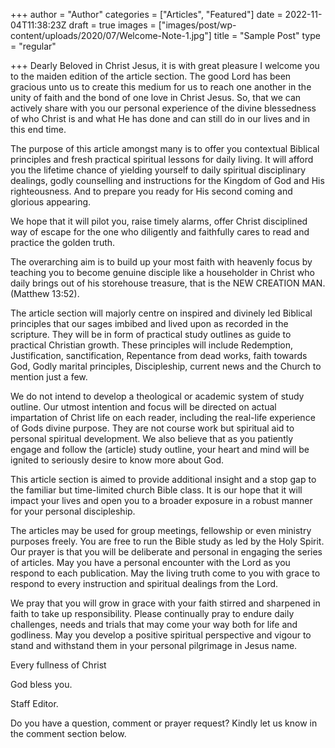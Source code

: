 +++
author = "Author"
categories = ["Articles", "Featured"]
date = 2022-11-04T11:38:23Z
draft = true
images = ["images/post/wp-content/uploads/2020/07/Welcome-Note-1.jpg"]
title = "Sample Post"
type = "regular"

+++
Dearly Beloved in Christ Jesus, it is with great pleasure I welcome you to the maiden edition of the article section. The good Lord has been gracious unto us to create this medium for us to reach one another in the unity of faith and the bond of one love in Christ Jesus. So, that we can actively share with you our personal experience of the divine blessedness of who Christ is and what He has done and can still do in our lives and in this end time.

The purpose of this article amongst many is to offer you contextual Biblical principles and fresh practical spiritual lessons for daily living. It will afford you the lifetime chance of yielding yourself to daily spiritual disciplinary dealings, godly counselling and instructions for the Kingdom of God and His righteousness. And to prepare you ready for His second coming and glorious appearing.

We hope that it will pilot you, raise timely alarms, offer Christ disciplined way of escape for the one who diligently and faithfully cares to read and practice the golden truth.

The overarching aim is to build up your most faith with heavenly focus by teaching you to become genuine disciple like a householder in Christ who daily brings out of his storehouse treasure, that is the NEW CREATION MAN. (Matthew 13:52).

The article section will majorly centre on inspired and divinely led Biblical principles that our sages imbibed and lived upon as recorded in the scripture. They will be in form of practical study outlines as guide to practical Christian growth. These principles will include Redemption, Justification, sanctification, Repentance from dead works, faith towards God, Godly marital principles, Discipleship, current news and the Church to mention just a few.

We do not intend to develop a theological or academic system of study outline. Our utmost intention and focus will be directed on actual impartation of Christ life on each reader, including the real-life experience of Gods divine purpose. They are not course work but spiritual aid to personal spiritual development. We also believe that as you patiently engage and follow the (article) study outline, your heart and mind will be ignited to seriously desire to know more about God.

This article section is aimed to provide additional insight and a stop gap to the familiar but time-limited church Bible class. It is our hope that it will impact your lives and open you to a broader exposure in a robust manner for your personal discipleship.

The articles may be used for group meetings, fellowship or even ministry purposes freely. You are free to run the Bible study as led by the Holy Spirit. Our prayer is that you will be deliberate and personal in engaging the series of articles. May you have a personal encounter with the Lord as you respond to each publication. May the living truth come to you with grace to respond to every instruction and spiritual dealings from the Lord.

We pray that you will grow in grace with your faith stirred and sharpened in faith to take up responsibility. Please continually pray to endure daily challenges, needs and trials that may come your way both for life and godliness. May you develop a positive spiritual perspective and vigour to stand and withstand them in your personal pilgrimage in Jesus name.

Every fullness of Christ

God bless you.

Staff Editor.

Do you have a question, comment or prayer request? Kindly let us know in the comment section below.